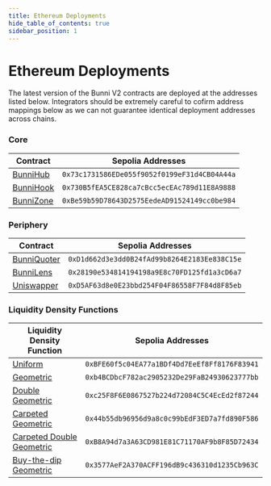 ```yaml
---
title: Ethereum Deployments
hide_table_of_contents: true
sidebar_position: 1
---
```


# Ethereum Deployments

The latest version of the Bunni V2 contracts are deployed at the addresses listed below. Integrators should be extremely careful to cofirm address mappings below as we can not guarantee identical deployment addresses across chains.

### Core

| Contract | Sepolia Addresses |
| --------------- | --------------- |
| [BunniHub](../core/hub) | `0x73c1731586EDe055f9052f0199eF31d4CB04A44a` |
| [BunniHook](../core/hook) | `0x730B5fEA5CE828ca7cBcc5ecEAc789d11E8A9888` |
| [BunniZone](../core/zone) | `0xBe59b59D78643D2575EedeAD91524149cc0be984` |

### Periphery

| Contract | Sepolia Addresses |
| --------------- | --------------- |
| [BunniQuoter](../periphery/quoter) | `0xD1d662d3e3dd0B24fAd99b8264E2183Ee838C15e` |
| [BunniLens](../periphery/lens) | `0x28190e534814194198a9E8c70FD125fd1a3cD6a7` |
| [Uniswapper](../periphery/uniswapper) | `0xD5AF63d8e0E23bbd254F04F86558F7F84d8F85eb` |


### Liquidity Density Functions

| Liquidity Density Function | Sepolia Addresses |
| --------------- | --------------- |
| [Uniform](../ldf/params#uniformdistribution) | `0xBFE60f5c04EA77a1BDf4Dd7EeEf8Ff8176F83941` |
| [Geometric](../ldf/params#geometricdistribution) | `0xb4BCDbcF782ac2905232De29FaB24930623777bb` |
| [Double Geometric](../ldf/params#doublegeometricdistribution) | `0xc25F8F6E0867527b224d72084C5C4EcEd2f87244` |
| [Carpeted Geometric](../ldf/params#carpetedgeometricdistribution) | `0x44b55db96956d9a8c0c99bEdF3ED7a7fd890F586` |
| [Carpeted Double Geometric](../ldf/params#carpeteddoublegeometricdistribution) | `0xB8A94d7a3A63CD981E81C71170AF9b8F85D72434` |
| [Buy-the-dip Geometric](../ldf/params#buythedipgeometricdistribution) | `0x3577AeF2A370ACFF196dB9c436310d1235Cb963C` |